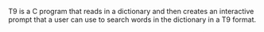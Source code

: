 T9 is a C program that reads in a dictionary and then creates an interactive prompt that a user can use to search words in the dictionary in a T9 format. 
